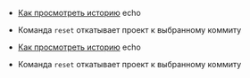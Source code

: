 - [Как просмотреть историю](./log_help.md) echo
* Команда `reset` откатывает проект к выбранному коммиту
- [Как просмотреть историю](./log_help.md) echo

* Команда `reset` откатывает проект к выбранному коммиту
